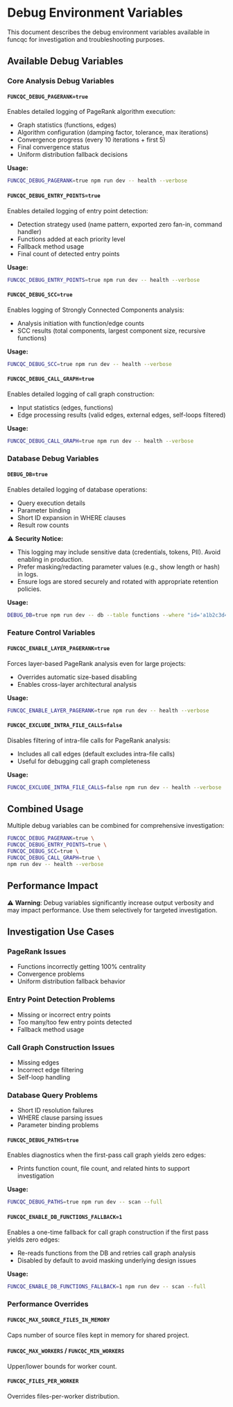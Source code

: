 # Debug Environment Variables

This document describes the debug environment variables available in funcqc for investigation and troubleshooting purposes.

## Available Debug Variables

### Core Analysis Debug Variables

#### `FUNCQC_DEBUG_PAGERANK=true`
Enables detailed logging of PageRank algorithm execution:
- Graph statistics (functions, edges)
- Algorithm configuration (damping factor, tolerance, max iterations)
- Convergence progress (every 10 iterations + first 5)
- Final convergence status
- Uniform distribution fallback decisions

**Usage:**
```bash
FUNCQC_DEBUG_PAGERANK=true npm run dev -- health --verbose
```

#### `FUNCQC_DEBUG_ENTRY_POINTS=true`
Enables detailed logging of entry point detection:
- Detection strategy used (name pattern, exported zero fan-in, command handler)
- Functions added at each priority level
- Fallback method usage
- Final count of detected entry points

**Usage:**
```bash
FUNCQC_DEBUG_ENTRY_POINTS=true npm run dev -- health --verbose
```

#### `FUNCQC_DEBUG_SCC=true`
Enables logging of Strongly Connected Components analysis:
- Analysis initiation with function/edge counts
- SCC results (total components, largest component size, recursive functions)

**Usage:**
```bash
FUNCQC_DEBUG_SCC=true npm run dev -- health --verbose
```

#### `FUNCQC_DEBUG_CALL_GRAPH=true`
Enables detailed logging of call graph construction:
- Input statistics (edges, functions)
- Edge processing results (valid edges, external edges, self-loops filtered)

**Usage:**
```bash
FUNCQC_DEBUG_CALL_GRAPH=true npm run dev -- health --verbose
```

### Database Debug Variables

#### `DEBUG_DB=true`
Enables detailed logging of database operations:
- Query execution details
- Parameter binding
- Short ID expansion in WHERE clauses
- Result row counts

⚠️ **Security Notice:**
- This logging may include sensitive data (credentials, tokens, PII). Avoid enabling in production.
- Prefer masking/redacting parameter values (e.g., show length or hash) in logs.
- Ensure logs are stored securely and rotated with appropriate retention policies.

**Usage:**
```bash
DEBUG_DB=true npm run dev -- db --table functions --where "id='a1b2c3d4'" --limit 5
```

### Feature Control Variables

#### `FUNCQC_ENABLE_LAYER_PAGERANK=true`
Forces layer-based PageRank analysis even for large projects:
- Overrides automatic size-based disabling
- Enables cross-layer architectural analysis

**Usage:**
```bash
FUNCQC_ENABLE_LAYER_PAGERANK=true npm run dev -- health --verbose
```

#### `FUNCQC_EXCLUDE_INTRA_FILE_CALLS=false`
Disables filtering of intra-file calls for PageRank analysis:
- Includes all call edges (default excludes intra-file calls)
- Useful for debugging call graph completeness

**Usage:**
```bash
FUNCQC_EXCLUDE_INTRA_FILE_CALLS=false npm run dev -- health --verbose
```

## Combined Usage

Multiple debug variables can be combined for comprehensive investigation:

```bash
FUNCQC_DEBUG_PAGERANK=true \
FUNCQC_DEBUG_ENTRY_POINTS=true \
FUNCQC_DEBUG_SCC=true \
FUNCQC_DEBUG_CALL_GRAPH=true \
npm run dev -- health --verbose
```

## Performance Impact

⚠️ **Warning**: Debug variables significantly increase output verbosity and may impact performance. Use them selectively for targeted investigation.

## Investigation Use Cases

### PageRank Issues
- Functions incorrectly getting 100% centrality
- Convergence problems
- Uniform distribution fallback behavior

### Entry Point Detection Problems  
- Missing or incorrect entry points
- Too many/too few entry points detected
- Fallback method usage

### Call Graph Construction Issues
- Missing edges
- Incorrect edge filtering
- Self-loop handling

### Database Query Problems
- Short ID resolution failures
- WHERE clause parsing issues
- Parameter binding problems
#### `FUNCQC_DEBUG_PATHS=true`
Enables diagnostics when the first-pass call graph yields zero edges:
- Prints function count, file count, and related hints to support investigation

**Usage:**
```bash
FUNCQC_DEBUG_PATHS=true npm run dev -- scan --full
```

#### `FUNCQC_ENABLE_DB_FUNCTIONS_FALLBACK=1`
Enables a one-time fallback for call graph construction if the first pass yields zero edges:
- Re-reads functions from the DB and retries call graph analysis
- Disabled by default to avoid masking underlying design issues

**Usage:**
```bash
FUNCQC_ENABLE_DB_FUNCTIONS_FALLBACK=1 npm run dev -- scan --full
```

### Performance Overrides

#### `FUNCQC_MAX_SOURCE_FILES_IN_MEMORY`
Caps number of source files kept in memory for shared project.

#### `FUNCQC_MAX_WORKERS` / `FUNCQC_MIN_WORKERS`
Upper/lower bounds for worker count.

#### `FUNCQC_FILES_PER_WORKER`
Overrides files-per-worker distribution.
